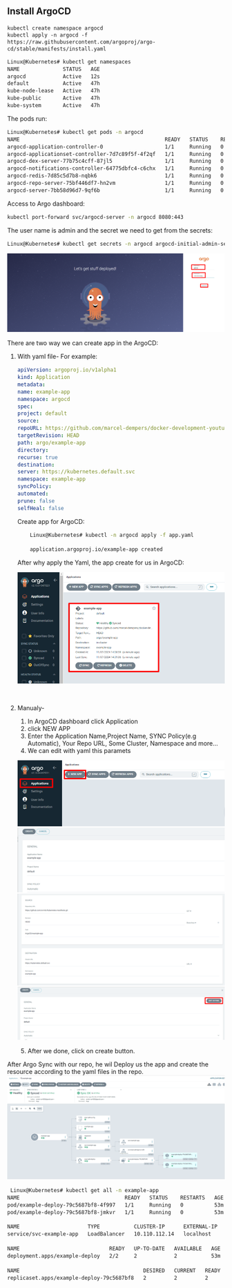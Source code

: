 ## Install ArgoCD

```
kubectl create namespace argocd
kubectl apply -n argocd -f https://raw.githubusercontent.com/argoproj/argo-cd/stable/manifests/install.yaml

```

```bash
Linux@Kubernetes# kubectl get namespaces
NAME              STATUS   AGE
argocd            Active   12s
default           Active   47h
kube-node-lease   Active   47h
kube-public       Active   47h
kube-system       Active   47h
```

The pods run:

```bash
Linux@Kubernetes# kubectl get pods -n argocd
NAME                                               READY   STATUS    RESTARTS   AGE
argocd-application-controller-0                    1/1     Running   0          3m26s
argocd-applicationset-controller-7d7c89f5f-4f2qf   1/1     Running   0          3m26s
argocd-dex-server-77b75c4cff-87jl5                 1/1     Running   0          3m26s
argocd-notifications-controller-64775dbfc4-c6chx   1/1     Running   0          3m26s
argocd-redis-7d85c5d7b8-nqbk6                      1/1     Running   0          3m26s
argocd-repo-server-75bf446df7-hn2vm                1/1     Running   0          3m26s
argocd-server-7bb58d96d7-9qf6b                     1/1     Running   0          3m26s

```

Access to Argo dashboard:

```bash
kubectl port-forward svc/argocd-server -n argocd 8080:443

```

The user name is admin and the secret we need to get from the secrets:

```bash
Linux@Kubernetes# kubectl get secrets -n argocd argocd-initial-admin-secret -o jsonpath='{.data.password}' | base64 --decode

```

![alt text](Pic/image.png)

There are two way we can create app in the ArgoCD:

1.  With yaml file-
    For example:

    ```yaml
    apiVersion: argoproj.io/v1alpha1
    kind: Application
    metadata:
    name: example-app
    namespace: argocd
    spec:
    project: default
    source:
    repoURL: https://github.com/marcel-dempers/docker-development-youtube-series.git
    targetRevision: HEAD
    path: argo/example-app
    directory:
    recurse: true
    destination:
    server: https://kubernetes.default.svc
    namespace: example-app
    syncPolicy:
    automated:
    prune: false
    selfHeal: false
    ```

    Create app for ArgoCD:

    ```bash
        Linux@Kubernetes# kubectl -n argocd apply -f app.yaml

        application.argoproj.io/example-app created
    ```

    After why apply the Yaml, the app create for us in ArgoCD:

    ![alt text](Pic/image-1.png)

    <br>

2.  Manualy-

    1. In ArgoCD dashboard click Application
    2. click NEW APP
    3. Enter the Application Name,Project Name, SYNC Policy(e.g Automatic), Your Repo URL, Some Cluster, Namespace and more...
    4. We can edit with yaml this paramets

    ![alt text](Pic/image-3.png)
    ![alt text](Pic/image-4.png)
    ![alt text](Pic/image-5.png)
    ![alt text](Pic/image-6.png)

    5. After we done, click on create button.

After Argo Sync with our repo, he wil Deploy us the app and create the resource according to the yaml files in the repo.
![alt text](Pic/image-8.png)

```bash
 Linux@Kubernetes# kubectl get all -n example-app
NAME                                  READY   STATUS    RESTARTS   AGE
pod/example-deploy-79c5687bf8-4f997   1/1     Running   0          53m
pod/example-deploy-79c5687bf8-jmkvr   1/1     Running   0          53m

NAME                      TYPE           CLUSTER-IP      EXTERNAL-IP   PORT(S)        AGE
service/svc-example-app   LoadBalancer   10.110.112.14   localhost     80:32335/TCP   48m

NAME                             READY   UP-TO-DATE   AVAILABLE   AGE
deployment.apps/example-deploy   2/2     2            2           53m

NAME                                        DESIRED   CURRENT   READY   AGE
replicaset.apps/example-deploy-79c5687bf8   2         2         2       53m
```
